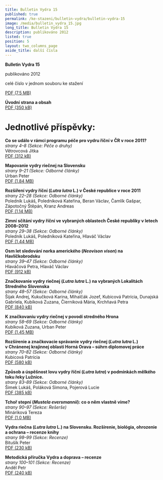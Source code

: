 ```yaml
---
title: Bulletin Vydra 15
published: true
permalink: /ke-stazeni/bulletin-vydra/bulletin-vydra-15
image: /media/bulletin_vydra_15.jpg
long_title: Bulletin Vydra 15
description: publikováno 2012
listed: true
position: 5
layout: two_columns_page
aside_title: další čísla
---
```

**Bulletin Vydra 15**

publikováno 2012

celé číslo v jednom souboru ke stažení

[PDF (7,5 MB)](/media/Bulletin_Vydra_15_2012.pdf)

**Úvodní strana a obsah**\
[PDF (350 kB)](/media/BV_cover_15_2012.pdf)

# Jednotlivé příspěvky:

**Co se událo v rámci programu péče pro vydru říční v ČR v roce 2011?**\
_strany 4–8 (Sekce: Péče o druhy)_\
Větrovcová Jitka\
[PDF (312 kB)](/media/Vetrovcova_4_8.pdf)

**Mapovanie vydry riečnej na Slovensku**\
_strany 9–21 (Sekce: Odborné články)_\
Urban Peter\
[PDF (1,84 MB)](/media/Urban_9_21.pdf)

**Rozšíření vydry říční (_Lutra lutra_ L.) v České republice v roce
2011**\
_strany 22–28 (Sekce: Odborné články)_\
Poledník Lukáš, Poledníková Kateřina, Beran Václav, Čamlík Gašpar,
Zápotočný Štěpán, Kranz Andreas\
[PDF (1,14 MB)](/media/Polednik_etal_22_28.pdf)

**Zimní sčítání vydry říční ve vybraných oblastech České republiky
v letech 2008–2012**\
_strany 29–38 (Sekce: Odborné články)_\
Poledník Lukáš, Poledníková Kateřina, Hlaváč Václav\
[PDF (1,44 MB)](/media/Polednik_etal_29_38.pdf)

**Osm let sledování norka amerického (_Neovison vison_) na
Havlíčkobrodsku**\
_strany 39–47 (Sekce: Odborné články)_\
Hlaváčová Petra, Hlaváč Václav\
[PDF (912 kB)](/media/Hlavacova_39_47.pdf)

**Značkovanie vydry riečnej (_Lutra lutra_ L.) na vybraných
Lokalitách Stredného Slovenska**\
_strany 48–57 (Sekce: Odborné články)_\
Šijak Andrej, Kukučková Karina, Mihalčák Jozef, Kubicová Patrícia,
Dunajská Gabriela, Kubíková Zuzana, Čierniková Mária, Krchňavá Petra\
[PDF (840 kB)](/media/Sijak_etal_48_57.pdf)

**K značkovaniu vydry riečnej v povodí stredného Hrona**\
_strany 58–69 (Sekce: Odborné články)_\
Kubíková Zuzana, Urban Peter\
[PDF (1,45 MB)](/media/Kubikova_Urban_58_69.pdf)

**Rozšírenie a značkovacie správanie vydry riečnej (_Lutra lutra_ L.)
v Chránenej krajinnej oblasti Horná Orava – súhrn diplomovej práce**\
_strany 70–82 (Sekce: Odborné články)_\
Kubicová Patrícia\
[PDF (580 kB)](/media/Kubicova_70_82.pdf)

**Způsob a úspěšnost lovu vydry říční (_Lutra lutra_) v podmínkách
mělkého toku řeky Lužnice.**\
_strany 83–89 (Sekce: Odborné články)_\
Šimek Lukáš, Poláková Simona, Pojerová Lucie\
[PDF (385 kB)](/media/Simek_etal_83_89.pdf)

**Tchoř stepní (_Mustela eversmannii_): co o něm vlastně víme?**\
_strany 90–97 (Sekce: Rešerše)_\
Mináriková Tereza\
[PDF (1,0 MB)](/media/Minarikova_90_97.pdf)

**Vydra riečna (_Lutra lutra_ L.) na Slovensku. Rozšírenie,
biológia, ohrozenie a ochrana – recenze knihy**\
_strany 98–99 (Sekce: Recenze)_\
Bitušík Peter\
[PDF (230 kB)](/media/Bitu__k_98_99.pdf)

**Metodická příručka Vydra a doprava – recenze**\
_strany 100–101 (Sekce: Recenze)_\
Anděl Petr\
[PDF (240 kB)](/media/Andel_100_101.pdf)
